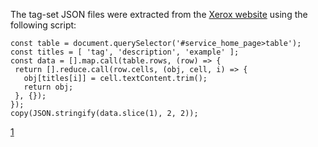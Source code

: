 The tag-set JSON files were extracted from the [Xerox website](1) using the following script:

    const table = document.querySelector('#service_home_page>table');
    const titles = [ 'tag', 'description', 'example' ];
    const data = [].map.call(table.rows, (row) => {
     return [].reduce.call(row.cells, (obj, cell, i) => {
       obj[titles[i]] = cell.textContent.trim();
       return obj;
     }, {});
    });
    copy(JSON.stringify(data.slice(1), 2, 2));

[1](https://open.xerox.com/Services/fst-nlp-tools/Pages/Part-of-Speech%20Tagsets)

